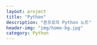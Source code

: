 ```yaml
---
layout: project
title: "Python"
description: "쭌프로의 Python 노트"
header-img: "img/home-bg.jpg"
category: Python
---
```

